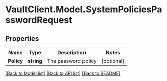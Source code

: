 # VaultClient.Model.SystemPoliciesPasswordRequest

## Properties

Name | Type | Description | Notes
------------ | ------------- | ------------- | -------------
**Policy** | **string** | The password policy | [optional] 

[[Back to Model list]](../README.md#documentation-for-models) [[Back to API list]](../README.md#documentation-for-api-endpoints) [[Back to README]](../README.md)

